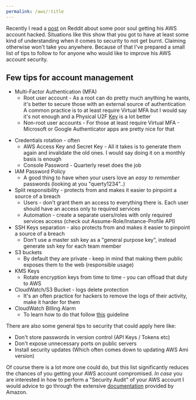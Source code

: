 ```yaml
---
permalink: /aws/:title
---
```


Recently I read a [post](https://www.reddit.com/r/aws/comments/8rj9ep/my_aws_account_was_hacked/) on Reddit about some poor soul getting his AWS account hacked.
Situations like this show that you got to have at least some kind of understanding when it comes to security to not get burnt.
Claiming otherwise won't take you anywhere.
Because of that I've prepared a small list of tips to follow to for anyone who would like to improve his AWS account security.

## Few tips for account management

* Multi-Factor Authentication (MFA)
    * Root user account - As a root can do pretty much anything he wants, it's better to secure those with an external source of authentication
    A common practice is to at least require Virtual MFA but I would say it's not enough and a Physical U2F [Key](https://www.amazon.com/Yubico-YubiKey-USB-Two-Factor-Authentication/dp/B018Y1Q71M?ref=ast_p_ep) is a lot better
    * Non-root user accounts - For those at least require Virtual MFA - Microsoft or Google Authenticator apps are pretty nice for that
- Credentials rotation - often
    * AWS Access Key and Secret Key - All it takes is to generate them again and invalidate the old ones. I would say doing it on a monthly basis is enough
    * Console Password - Quarterly reset does the job
- IAM Password Policy
    * A good thing to have when your users love an _easy to remember_ passwords (looking at you "querty1234"..)
- Split responsibility - protects from and makes it easier to pinpoint a source of a breach
    * Users - don't grant them an access to everything there is. Each user should have an access only to required services
    * Automation - create a separate users/roles with only required services access (check out Assume-Role/Instance-Profile API)
- SSH Keys separation - also protects from and makes it easier to pinpoint a source of a breach
    * Don't use a master ssh key as a "general purpose key", instead generate ssh key for each team member
- S3 buckets
    * By default they are private - keep in mind that making them public exposes them to the web (responsible usage)
- KMS Keys
    * Rotate encryption keys from time to time - you can offload that duty to AWS
- CloudWatch/S3 Bucket - logs delete protection
    * It's an often practice for hackers to remove the logs of their activity, make it harder for them
- CloudWatch Billing Alarm
    * To learn how to do that follow [this](https://docs.aws.amazon.com/AmazonCloudWatch/latest/monitoring/monitor_estimated_charges_with_cloudwatch.html) guideline

There are also some general tips to security that could apply here like:

- Don't store passwords in version control (API Keys / Tokens etc)
- Don't expose unnecessary ports on public servers
- Install security updates (Which often comes down to updating AWS Ami version)

Of course there is a lot more one could do, but this list significantly reduces the chances of you getting your AWS account compromised.
_In case_ you are interested in how to perform a "Security Audit" of your AWS account I would advice to go through the extensive [documentation](https://docs.aws.amazon.com/general/latest/gr/aws-security-audit-guide.html)
provided by Amazon.